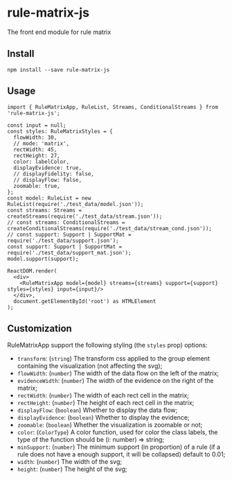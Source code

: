# rule-matrix-js
The front end module for rule matrix

## Install

```
npm install --save rule-matrix-js
```

## Usage

```tsx
import { RuleMatrixApp, RuleList, Streams, ConditionalStreams } from 'rule-matrix-js';

const input = null;
const styles: RuleMatrixStyles = {
  flowWidth: 30,
  // mode: 'matrix',
  rectWidth: 45,
  rectHeight: 27,
  color: labelColor,
  displayEvidence: true,
  // displayFidelity: false,
  // displayFlow: false,
  zoomable: true,
};
const model: RuleList = new RuleList(require('./test_data/model.json'));
const streams: Streams = createStreams(require('./test_data/stream.json'));
// const streams: ConditionalStreams = createConditionalStreams(require('./test_data/stream_cond.json'));
// const support: Support | SupportMat = require('./test_data/support.json');
const support: Support | SupportMat = require('./test_data/support_mat.json');
model.support(support);

ReactDOM.render(
  <div>
    <RuleMatrixApp model={model} streams={streams} support={support} styles={styles} input={input}/>
  </div>,
  document.getElementById('root') as HTMLElement
);
```

## Customization

RuleMatrixApp support the following styling (the `styles` prop) options:

  * `transform`: (`string`) The transform css applied to the group element containing the visualization (not affecting the svg);
  * `flowWidth`: (`number`) The width of the data flow on the left of the matrix;
  * `evidenceWidth`: (`number`) The width of the evidence on the right of the matrix;
  * `rectWidth`: (`number`) The width of each rect cell in the matrix;
  * `rectHeight`: (`number`) The height of each rect cell in the matrix;
  * `displayFlow`: (`boolean`) Whether to display the data flow;
  * `displayEvidence`: (`boolean`) Whether to display the evidence;
  * `zoomable`: (`boolean`) Whether the visualization is zoomable or not;
  * `color`: (`ColorType`) A color function, used for color the class labels, the type of the function should be (i: number) => string;
  * `minSupport`: (`number`) The minimum support (in proportion) of a rule (if a rule does not have a enough support, it will be collapsed) default to 0.01;
  * `width`: (`number`) The width of the svg;
  * `height`: (`number`) The height of the svg;
